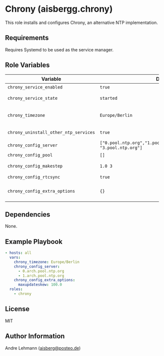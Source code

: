 # Chrony (aisbergg.chrony)

This role installs and configures Chrony, an alternative NTP implementation.

## Requirements

Requires Systemd to be used as the service manager.

## Role Variables

| Variable | Default | Comments |
|----------|---------|----------|
| `chrony_service_enabled` | `true` | Enable/Disable the Chrony service |
| `chrony_service_state` | `started` | Set the service state (Possible values: `started`, `reloaded`, `restarted`, `stopped`) |
| `chrony_timezone` | `Europe/Berlin` | Set the timezone of the system. A list of available time zones can be found here: https://en.wikipedia.org/wiki/List_of_tz_database_time_zones |
| `chrony_uninstall_other_ntp_services` | `true` | If true, all other NTP programs present on the system will be uninstalled |
| `chrony_config_server` | `["0.pool.ntp.org","1.pool.ntp.org","2.pool.ntp.org", "3.pool.ntp.org"]` | List of NTP servers to be used as a time source |
| `chrony_config_pool` | `[]` | List of NTP server pools |
| `chrony_config_makestep` | `1.0 3` | Step the system clock if the adjustment is larger than a threshold value |
| `chrony_config_rtcsync` | `true` | Enable kernel synchronization of the real-time clock (RTC) |
| `chrony_config_extra_options` | `{}` | A dict (key-value pairs) of extra config options. A list of available config options can be found here: https://chrony.tuxfamily.org/doc/3.5/chrony.conf.html |

## Dependencies

None.

## Example Playbook

```yaml
- hosts: all
  vars:
    chrony_timezone: Europe/Berlin
    chrony_config_server:
      - 0.arch.pool.ntp.org
      - 1.arch.pool.ntp.org
    chrony_config_extra_options:
      maxupdateskew: 100.0
  roles:
    - chrony
```

## License

MIT

## Author Information

Andre Lehmann (aisberg@posteo.de)
